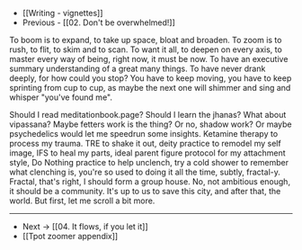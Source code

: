 - [[Writing - vignettes]]
- Previous - [[02. Don't be overwhelmed!]]

To boom is to expand, to take up space, bloat and broaden. To zoom is to rush, to flit, to skim and to scan. To want it all, to deepen on every axis, to master every way of being, right now, it must be now. To have an executive summary understanding of a great many things. To have never drank deeply, for how could you stop? You have to keep moving, you have to keep sprinting from cup to cup, as maybe the next one will shimmer and sing and whisper "you've found me". 

Should I read meditationbook.page? Should I learn the jhanas? What about vipassana? Maybe fetters work is the thing? Or no, shadow work? Or maybe psychedelics would let me speedrun some insights. Ketamine therapy to process my trauma. TRE to shake it out, deity practice to remodel my self image, IFS to heal my parts, ideal parent figure protocol for my attachment style, Do Nothing practice to help unclench, try a cold shower to remember what clenching is, you're so used to doing it all the time, subtly, fractal-y. Fractal, that's right, I should form a group house. No, not ambitious enough, it should be a community. It's up to us to save this city, and after that, the world. But first, let me scroll a bit more.

---
- Next → [[04. It flows, if you let it]]
- [[Tpot zoomer appendix]]